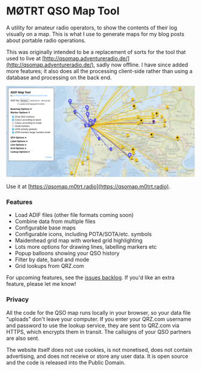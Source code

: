 # MØTRT QSO Map Tool

A utility for amateur radio operators, to show the contents of their log visually on a map. This is what I use to generate maps for my blog posts about portable radio operations.

This was originally intended to be a replacement of sorts for the tool that used to live at [http://qsomap.adventureradio.de/](http://qsomap.adventureradio.de/), sadly now offline. I have since added more features; it also does all the processing client-side rather than using a database and processing on the back end.

![Screenshot](/img/screenshot.png)

Use it at [https://qsomap.m0trt.radio](https://qsomap.m0trt.radio).

### Features

* Load ADIF files (other file formats coming soon)
* Combine data from multiple files
* Configurable base maps
* Configurable icons, including POTA/SOTA/etc. symbols
* Maidenhead grid map with worked grid highlighting
* Lots more options for drawing lines, labelling markers etc
* Popup balloons showing your QSO history
* Filter by date, band and mode
* Grid lookups from QRZ.com

For upcoming features, see the [issues backlog](https://github.com/ianrenton/qsomap/issues). If you'd like an extra feature, please let me know!

### Privacy

All the code for the QSO map runs locally in your browser, so your data file "uploads" don't leave your computer. If you enter your QRZ.com username and password to use the lookup service, they are sent to QRZ.com via HTTPS, which encrypts them in transit. The callsigns of your QSO partners are also sent.

The website itself does not use cookies, is not monetised, does not contain advertising, and does not receive or store any user data. It is open source and the code is released into the Public Domain.
